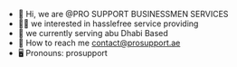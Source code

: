 - 👋 Hi, we are @PRO SUPPORT BUSINESSMEN SERVICES 
- 🙋‍♂️ we interested in hasslefree service providing
- 🌱 we currently serving abu Dhabi Based
- 📮 How to reach me contact@prosupport.ae  
- 🖥️ Pronouns: prosupport
